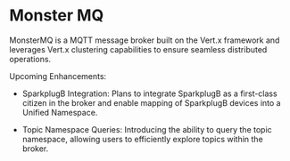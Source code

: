 # Monster MQ

MonsterMQ is a MQTT message broker built on the Vert.x framework and leverages Vert.x clustering capabilities to ensure seamless distributed operations.  

Upcoming Enhancements:

- SparkplugB Integration: Plans to integrate SparkplugB as a first-class citizen in the broker and enable mapping of SparkplugB devices into a Unified Namespace.

- Topic Namespace Queries: Introducing the ability to query the topic namespace, allowing users to efficiently explore topics within the broker. 







